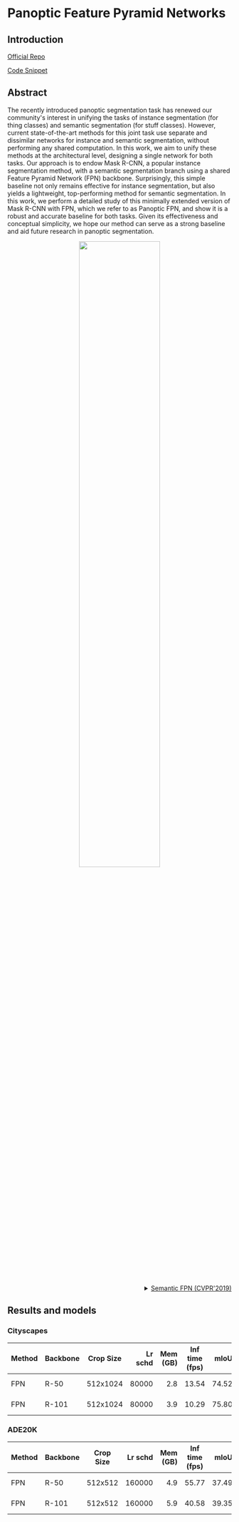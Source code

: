 # Panoptic Feature Pyramid Networks

## Introduction

<!-- [ALGORITHM] -->

<a href="https://github.com/facebookresearch/detectron2">Official Repo</a>

<a href="https://github.com/open-mmlab/mmsegmentation/blob/v0.17.0/mmseg/models/decode_heads/fpn_head.py#L12">Code Snippet</a>

## Abstract

<!-- [ABSTRACT] -->

The recently introduced panoptic segmentation task has renewed our community's interest in unifying the tasks of instance segmentation (for thing classes) and semantic segmentation (for stuff classes). However, current state-of-the-art methods for this joint task use separate and dissimilar networks for instance and semantic segmentation, without performing any shared computation. In this work, we aim to unify these methods at the architectural level, designing a single network for both tasks. Our approach is to endow Mask R-CNN, a popular instance segmentation method, with a semantic segmentation branch using a shared Feature Pyramid Network (FPN) backbone. Surprisingly, this simple baseline not only remains effective for instance segmentation, but also yields a lightweight, top-performing method for semantic segmentation. In this work, we perform a detailed study of this minimally extended version of Mask R-CNN with FPN, which we refer to as Panoptic FPN, and show it is a robust and accurate baseline for both tasks. Given its effectiveness and conceptual simplicity, we hope our method can serve as a strong baseline and aid future research in panoptic segmentation.

<!-- [IMAGE] -->
<div align=center>
<img src="https://user-images.githubusercontent.com/24582831/142902694-03ed2131-9104-467b-ace1-c74c62fb7177.png" width="60%"/>
</div>

<details>
<summary align="right"><a href="https://arxiv.org/abs/1901.02446">Semantic FPN (CVPR'2019)</a></summary>

```latex
@article{Kirillov_2019,
   title={Panoptic Feature Pyramid Networks},
   ISBN={9781728132938},
   url={http://dx.doi.org/10.1109/CVPR.2019.00656},
   DOI={10.1109/cvpr.2019.00656},
   journal={2019 IEEE/CVF Conference on Computer Vision and Pattern Recognition (CVPR)},
   publisher={IEEE},
   author={Kirillov, Alexander and Girshick, Ross and He, Kaiming and Dollar, Piotr},
   year={2019},
   month={Jun}
}
```

</details>

## Results and models

### Cityscapes

| Method | Backbone | Crop Size | Lr schd | Mem (GB) | Inf time (fps) |  mIoU | mIoU(ms+flip) | config                                                                                                                 | download                                                                                                                                                                                                                                                                                                                               |
| ------ | -------- | --------- | ------: | -------: | -------------- | ----: | ------------- | ---------------------------------------------------------------------------------------------------------------------- | -------------------------------------------------------------------------------------------------------------------------------------------------------------------------------------------------------------------------------------------------------------------------------------------------------------------------------------- |
| FPN    | R-50     | 512x1024  |   80000 |      2.8 | 13.54          | 74.52 | 76.08         | [config](https://github.com/open-mmlab/mmsegmentation/blob/master/configs/sem_fpn/fpn_r50_512x1024_80k_cityscapes.py)  | [model](https://download.openmmlab.com/mmsegmentation/v0.5/sem_fpn/fpn_r50_512x1024_80k_cityscapes/fpn_r50_512x1024_80k_cityscapes_20200717_021437-94018a0d.pth) &#124; [log](https://download.openmmlab.com/mmsegmentation/v0.5/sem_fpn/fpn_r50_512x1024_80k_cityscapes/fpn_r50_512x1024_80k_cityscapes-20200717_021437.log.json)     |
| FPN    | R-101    | 512x1024  |   80000 |      3.9 | 10.29          | 75.80 | 77.40         | [config](https://github.com/open-mmlab/mmsegmentation/blob/master/configs/sem_fpn/fpn_r101_512x1024_80k_cityscapes.py) | [model](https://download.openmmlab.com/mmsegmentation/v0.5/sem_fpn/fpn_r101_512x1024_80k_cityscapes/fpn_r101_512x1024_80k_cityscapes_20200717_012416-c5800d4c.pth) &#124; [log](https://download.openmmlab.com/mmsegmentation/v0.5/sem_fpn/fpn_r101_512x1024_80k_cityscapes/fpn_r101_512x1024_80k_cityscapes-20200717_012416.log.json) |

### ADE20K

| Method | Backbone | Crop Size | Lr schd | Mem (GB) | Inf time (fps) |  mIoU | mIoU(ms+flip) | config                                                                                                             | download                                                                                                                                                                                                                                                                                                               |
| ------ | -------- | --------- | ------: | -------: | -------------- | ----: | ------------- | ------------------------------------------------------------------------------------------------------------------ | ---------------------------------------------------------------------------------------------------------------------------------------------------------------------------------------------------------------------------------------------------------------------------------------------------------------------- |
| FPN    | R-50     | 512x512   |  160000 |      4.9 | 55.77          | 37.49 | 39.09         | [config](https://github.com/open-mmlab/mmsegmentation/blob/master/configs/sem_fpn/fpn_r50_512x512_160k_ade20k.py)  | [model](https://download.openmmlab.com/mmsegmentation/v0.5/sem_fpn/fpn_r50_512x512_160k_ade20k/fpn_r50_512x512_160k_ade20k_20200718_131734-5b5a6ab9.pth) &#124; [log](https://download.openmmlab.com/mmsegmentation/v0.5/sem_fpn/fpn_r50_512x512_160k_ade20k/fpn_r50_512x512_160k_ade20k-20200718_131734.log.json)     |
| FPN    | R-101    | 512x512   |  160000 |      5.9 | 40.58          | 39.35 | 40.72         | [config](https://github.com/open-mmlab/mmsegmentation/blob/master/configs/sem_fpn/fpn_r101_512x512_160k_ade20k.py) | [model](https://download.openmmlab.com/mmsegmentation/v0.5/sem_fpn/fpn_r101_512x512_160k_ade20k/fpn_r101_512x512_160k_ade20k_20200718_131734-306b5004.pth) &#124; [log](https://download.openmmlab.com/mmsegmentation/v0.5/sem_fpn/fpn_r101_512x512_160k_ade20k/fpn_r101_512x512_160k_ade20k-20200718_131734.log.json) |
